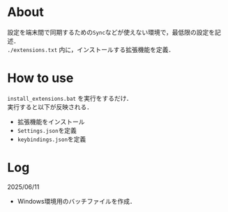 # About

設定を端末間で同期するための`Sync`などが使えない環境で，最低限の設定を記述．  
`./extensions.txt` 内に，インストールする拡張機能を定義．  

# How to use
`install_extensions.bat` を実行をするだけ．  
実行すると以下が反映される．  

- 拡張機能をインストール  
- `Settings.json`を定義  
- `keybindings.json`を定義  


# Log
2025/06/11  
- Windows環境用のバッチファイルを作成．  
